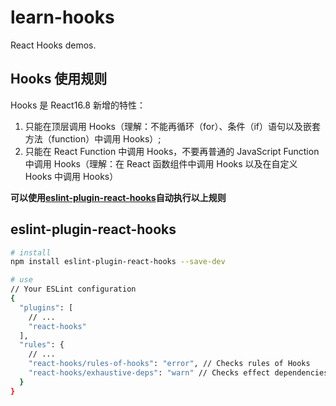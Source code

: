 # learn-hooks

React Hooks demos.

## Hooks 使用规则

Hooks 是 React16.8 新增的特性：

1. 只能在顶层调用 Hooks（理解：不能再循环（for）、条件（if）语句以及嵌套方法（function）中调用 Hooks）;
2. 只能在 React Function 中调用 Hooks，不要再普通的 JavaScript Function 中调用 Hooks（理解：在 React 函数组件中调用 Hooks 以及在自定义 Hooks 中调用 Hooks）

**可以使用[eslint-plugin-react-hooks](https://www.npmjs.com/package/eslint-plugin-react-hooks)自动执行以上规则**

## eslint-plugin-react-hooks

```bash
# install
npm install eslint-plugin-react-hooks --save-dev

# use
// Your ESLint configuration
{
  "plugins": [
    // ...
    "react-hooks"
  ],
  "rules": {
    // ...
    "react-hooks/rules-of-hooks": "error", // Checks rules of Hooks
    "react-hooks/exhaustive-deps": "warn" // Checks effect dependencies
  }
}
```
